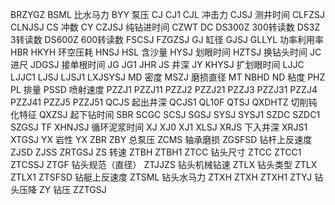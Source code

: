 BRZYGZ
BSML	比水马力
BYY	泵压
CJ
CJ1
CJL	冲击力
CJSJ	测井时间
CLFZSJ
CLNJSJ
CS	冲数
CY
CZJSJ	纯钻进时间
CZWT
DC
DS300Z	300转读数
DS3Z	3转读数
DS600Z	600转读数
FSCSJ
FZGZSJ
GJ	缸径
GJSJ
GLLYL	功率利用率
HBR
HKYH	环空压耗
HNSJ
HSL	含沙量
HYSJ	划眼时间
HZTSJ	换钻头时间
JC	进尺
JDGSJ	接单根时间
JG
JG1
JHR
JS	井深
JY
KHYSJ	扩划眼时间
LJJC
LJJC1
LJSJ
LJSJ1
LXJSYSJ
MD	密度
MSZJ	磨损直径
MT
NBHD
ND	粘度
PHZ
PL	排量
PSSD	喷射速度
PZZJ1
PZZJ11
PZZJ2
PZZJ21
PZZJ3
PZZJ31
PZZJ4
PZZJ41
PZZJ5
PZZJ51
QCJS	起出井深
QCJS1
QL10F
QTSJ
QXDHTZ	切削钝化特征
QXZSJ	起下钻时间
SBR
SCGC
SCSJ
SGSJ
SYSJ
SYSJ1
SZDC
SZDC1
SZGSJ
TF
XHNJSJ	循环泥浆时间
XJ
XJ0
XJ1
XLSJ
XRJS	下入井深
XRJS1
XTGSJ
YX	岩性
YX
ZBR
ZBY	总泵压
ZCMS	轴承磨损
ZGSFSD	钻杆上反速度
ZJSD
ZJSS
ZRTGSJ
ZS	转速
ZTBH
ZTBH1
ZTCC	钻头尺寸
ZTCC
ZTCC1
ZTCSSJ
ZTGF	钻头规范（直径）
ZTJJZS	钻头机械钻速
ZTLX	钻头类型
ZTLX
ZTLX1
ZTSFSD	钻艇上反速度
ZTSML	钻头水马力
ZTXH
ZTXH
ZTXH1
ZTYJ	钻头压降
ZY	钻压
ZZTGSJ
